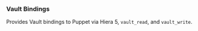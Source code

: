### Vault Bindings

Provides Vault bindings to Puppet via Hiera 5, `vault_read`, and `vault_write`.
